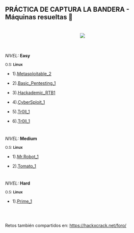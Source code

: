 ## PRÁCTICA DE CAPTURA LA BANDERA - Máquinas resueltas 🚩


<h1 align="center"><img src="https://user-images.githubusercontent.com/75953873/173473382-ea5151d3-ed8f-49b9-9de7-87ba975e15e6.png"></h1>

</br>

*NIVEL:* **Easy**

<sub>O.S: **Linux**</sub>

- 1).<a href="https://github.com/R3LI4NT/ctf-retos/blob/main/1-%20Maquinas-Easy/Metasploitable_2.md" target="_blank">Metasploitable_2</a>

- 2).<a href="https://github.com/R3LI4NT/ctf-retos/blob/main/1-%20Maquinas-Easy/Basic_Pentesting_1.md" target="_blank">Basic_Pentesting_1</a>

- 3).<a href="https://github.com/R3LI4NT/ctf-retos/blob/main/1-%20Maquinas-Easy/Hackademic_RTB1.md" target="_blank">Hackademic_RTB1</a>

- 4).<a href="https://github.com/R3LI4NT/ctf-retos/blob/main/1-%20Maquinas-Easy/CyberSploit_1.md" target="_blank">CyberSploit_1</a>

- 5).<a href="https://github.com/R3LI4NT/ctf-retos/blob/main/1-%20Maquinas-Easy/tr0ll_1.md" target="_blank">Tr0ll_1</a>

- 6).<a href="https://github.com/R3LI4NT/ctf-retos/blob/main/1-%20Maquinas-Easy/Kioptix_1.md" target="_blank">Tr0ll_1</a>


<h1 align="center"></h1>

*NIVEL:* **Medium**

<sub>O.S: **Linux**</sub>

- 1).<a href="https://github.com/R3LI4NT/ctf-retos/blob/main/2-%20Maquinas-Medium/Mr.Robot_1.md" target="_blank">Mr.Robot_1</a>

- 2).<a href="https://github.com/R3LI4NT/ctf-retos/blob/main/2-%20Maquinas-Medium/Tomato_1.md" target="_blank">Tomato_1</a>

<h1 align="center"></h1>

*NIVEL:* **Hard**

<sub>O.S: **Linux**</sub>

- 1).<a href="https://github.com/R3LI4NT/ctf-retos/blob/main/3-%20Maquinas-Hard/Prime_1.md" target="_blank">Prime_1</a>


</br>

</br>

Retos también compartidos en: https://hackxcrack.net/foro/
